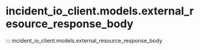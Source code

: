 # incident_io_client.models.external_resource_response_body

::: incident_io_client.models.external_resource_response_body